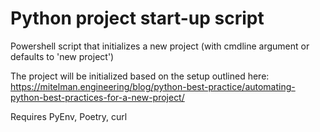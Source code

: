 # Python project start-up script

Powershell script that initializes a new project (with cmdline argument or defaults to 'new project') 

The project will be initialized based on the setup outlined here: https://mitelman.engineering/blog/python-best-practice/automating-python-best-practices-for-a-new-project/

Requires PyEnv, Poetry, curl
